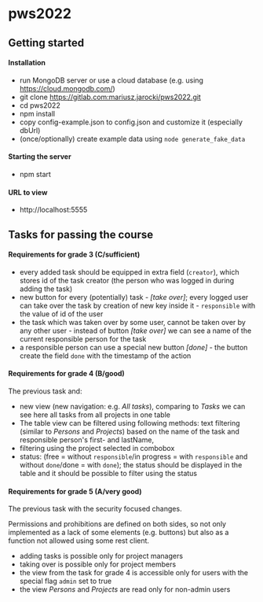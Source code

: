 # pws2022

## Getting started

#### Installation

* run MongoDB server or use a cloud database (e.g. using https://cloud.mongodb.com/)  
* git clone https://gitlab.com:mariusz.jarocki/pws2022.git
* cd pws2022
* npm install
* copy config-example.json to config.json and customize it (especially dbUrl)
* (once/optionally) create example data using ``node generate_fake_data``

#### Starting the server

* npm start

#### URL to view

* http://localhost:5555

## Tasks for passing the course

#### Requirements for grade 3 (C/sufficient)

* every added task should be equipped in extra field (`creator`), which stores id of the task creator (the person who was logged in during adding the task)
* new button for every (potentially) task - *[take over]*; every logged user can take over the task by creation of new key inside it - `responsible` with the value of id of the user
* the task which was taken over by some user, cannot be taken over by any other user - instead of button *[take over]* we can see a name of the current responsible person for the task
* a responsible person can use a special new button *[done]* - the button create the field `done` with the timestamp of the action

#### Requirements for grade 4 (B/good)

The previous task and:

* new view (new navigation: e.g. *All tasks*), comparing to *Tasks* we can see here all tasks from all projects in one table
* The table view can be filtered using following methods: text filtering (similar to *Persons* and *Projects*) based on the name of the task and responsible person's first- and lastName,
* filtering using the project selected in combobox
* status: (free = without `responsible`/in progress = with `responsible` and without `done`/done = with `done`); the status should be displayed in the table and it should be possible to filter using the status

#### Requirements for grade 5 (A/very good)

The previous task with the security focused changes.

Permissions and prohibitions are defined on both sides, so not only implemented as a lack of some elements (e.g. buttons) but also as a function not allowed using some rest client.

* adding tasks is possible only for project managers
* taking over is possible only for project members
* the view from the task for grade 4 is accessible only for users with the special flag `admin` set to true
* the view *Persons* and *Projects* are read only for non-admin users